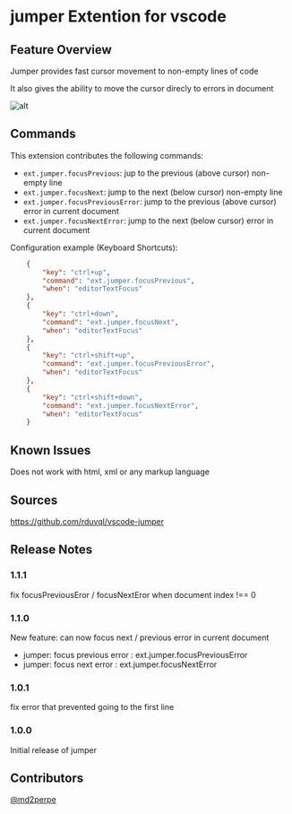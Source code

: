 # jumper Extention for vscode

## Feature Overview

Jumper provides fast cursor movement to non-empty lines of code

It also gives the ability to move the cursor direcly to errors in document

![alt](https://raw.githubusercontent.com/rduvql/vscode-jumper/master/images/demo.gif)

## Commands

This extension contributes the following commands:

* `ext.jumper.focusPrevious`: jup to the previous (above cursor) non-empty line
* `ext.jumper.focusNext`: jump to the next (below cursor) non-empty line
* `ext.jumper.focusPreviousError`: jump to the previous (above cursor) error in current document
* `ext.jumper.focusNextError`: jump to the next (below cursor) error in current document

Configuration example (Keyboard Shortcuts):
```json
    {
        "key": "ctrl+up",
        "command": "ext.jumper.focusPrevious",
        "when": "editorTextFocus"
    },
    {
        "key": "ctrl+down",
        "command": "ext.jumper.focusNext",
        "when": "editorTextFocus"
    },
    {
        "key": "ctrl+shift+up",
        "command": "ext.jumper.focusPreviousError",
        "when": "editorTextFocus"
    },
    {
        "key": "ctrl+shift+down",
        "command": "ext.jumper.focusNextError",
        "when": "editorTextFocus"
    }
```

## Known Issues

Does not work with html, xml or any markup language

## Sources

https://github.com/rduvql/vscode-jumper

## Release Notes

### 1.1.1

fix focusPreviousEror / focusNextEror when document index !== 0

### 1.1.0

New feature: can now focus next / previous error in current document

- jumper: focus previous error : ext.jumper.focusPreviousError
- jumper: focus next error : ext.jumper.focusNextError

### 1.0.1

fix error that prevented going to the first line

### 1.0.0

Initial release of jumper

## Contributors

[@md2perpe](https://github.com/md2perpe)
